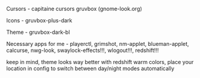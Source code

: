 Cursors - capitaine cursors gruvbox (gnome-look.org)

Icons - gruvbox-plus-dark

Theme - gruvbox-dark-bl

Necessary apps for me - playerctl, grimshot, nm-applet, 
blueman-applet, calcurse, nwg-look, swaylock-effects!!!, wlogout!!!, redshift!!! 

keep in mind, theme looks way better with redshift warm colors, place your location in config to switch between day/night modes automatically

